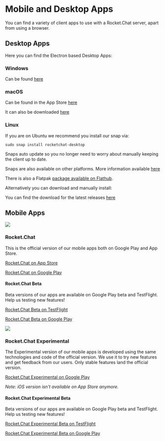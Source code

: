 # Mobile and Desktop Apps

You can find a variety of client apps to use with a Rocket.Chat server, apart from using a browser.

## Desktop Apps

Here you can find the Electron based Desktop Apps:

### Windows

Can be found [here](https://rocket.chat/install)

### macOS

Can be found in the App Store [here](https://itunes.apple.com/app/rocket.chat/id1086818840)

It can also be downloaded [here](https://github.com/RocketChat/Rocket.Chat.Electron)

### Linux

If you are on Ubuntu we recommend you install our snap via:

```
sudo snap install rocketchat-desktop
```

Snaps auto update so you no longer need to worry about manually keeping the client up to date.

Snaps are also available on other platforms. More information available [here](https://snapcraft.io/docs/core/install)

There is also a Flatpak [package available on Flathub](https://flathub.org/apps/details/chat.rocket.RocketChat).

Alternatively you can download and manually install:

You can find the download for the latest releases [here](https://github.com/RocketChat/Rocket.Chat.Electron/releases)

## Mobile Apps

![](<../../.gitbook/assets/ic\_launcher-web (2).png>)

### Rocket.Chat

This is the official version of our mobile apps both on Google Play and App Store.

[Rocket.Chat on App Store](https://apps.apple.com/us/app/rocket-chat/id1148741252)

[Rocket.Chat on Google Play](https://play.google.com/store/apps/details?id=chat.rocket.android)

#### Rocket.Chat Beta

Beta versions of our apps are available on Google Play beta and TestFlight. Help us testing new features!

[Rocket.Chat Beta on TestFlight](https://testflight.apple.com/join/3gcYeoMr)

[Rocket.Chat Beta on Google Play](https://play.google.com/store/apps/details?id=chat.rocket.android)

![](<../../.gitbook/assets/ic\_launcher-web (1).png>)

### Rocket.Chat Experimental

The Experimental version of our mobile apps is developed using the same technologies and code of the official version. We use it to try new features and get feedback from our users. Only stable features land the official version.

[Rocket.Chat Experimental on Google Play](https://play.google.com/store/apps/details?id=chat.rocket.reactnative)

_Note: iOS version isn't available on App Store anymore._

#### Rocket.Chat Experimental Beta

Beta versions of our apps are available on Google Play beta and TestFlight. Help us testing new features!

[Rocket.Chat Experimental Beta on TestFlight](https://testflight.apple.com/join/7I3dLCNT)

[Rocket.Chat Experimental Beta on Google Play](https://play.google.com/store/apps/details?id=chat.rocket.reactnative)
